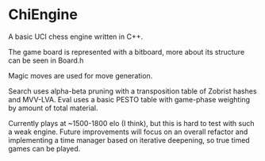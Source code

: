 # ChiEngine
A basic UCI chess engine written in C++.

The game board is represented with a bitboard, more about its structure can be seen in Board.h

Magic moves are used for move generation.

Search uses alpha-beta pruning with a transposition table of Zobrist hashes and MVV-LVA. Eval uses a basic PESTO table with game-phase weighting by amount of total material.

Currently plays at ~1500-1800 elo (I think), but this is hard to test with such a weak engine. Future improvements will focus on an overall refactor and implementing a time manager based on iterative deepening, so true timed games can be played. 
